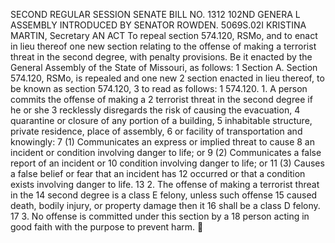 SECOND REGULAR SESSION
SENATE BILL NO. 1312
102ND GENERA L ASSEMBLY
INTRODUCED BY SENATOR ROWDEN.
5069S.02I KRISTINA MARTIN, Secretary
AN ACT
To repeal section 574.120, RSMo, and to enact in lieu thereof one new section relating to the
offense of making a terrorist threat in the second degree, with penalty provisions.
Be it enacted by the General Assembly of the State of Missouri, as follows:
1 Section A. Section 574.120, RSMo, is repealed and one new
2 section enacted in lieu thereof, to be known as section 574.120,
3 to read as follows:
1 574.120. 1. A person commits the offense of making a
2 terrorist threat in the second degree if he or she
3 recklessly disregards the risk of causing the evacuation,
4 quarantine or closure of any portion of a building,
5 inhabitable structure, private residence, place of assembly,
6 or facility of transportation and knowingly:
7 (1) Communicates an express or implied threat to cause
8 an incident or condition involving danger to life; or
9 (2) Communicates a false report of an incident or
10 condition involving danger to life; or
11 (3) Causes a false belief or fear that an incident has
12 occurred or that a condition exists involving danger to life.
13 2. The offense of making a terrorist threat in the
14 second degree is a class E felony, unless such offense
15 caused death, bodily injury, or property damage then it
16 shall be a class D felony.
17 3. No offense is committed under this section by a
18 person acting in good faith with the purpose to prevent harm.
